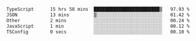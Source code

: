 <!--START_SECTION:waka-->

```txt
TypeScript      15 hrs 58 mins  ████████████████████████▒   97.93 %
JSON            13 mins         ▒░░░░░░░░░░░░░░░░░░░░░░░░   01.42 %
Other           2 mins          ░░░░░░░░░░░░░░░░░░░░░░░░░   00.24 %
JavaScript      1 min           ░░░░░░░░░░░░░░░░░░░░░░░░░   00.12 %
TSConfig        0 secs          ░░░░░░░░░░░░░░░░░░░░░░░░░   00.10 %
```

<!--END_SECTION:waka-->
